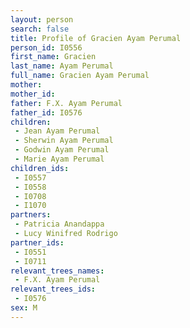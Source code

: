 ```yaml
---
layout: person
search: false
title: Profile of Gracien Ayam Perumal
person_id: I0556
first_name: Gracien
last_name: Ayam Perumal
full_name: Gracien Ayam Perumal
mother: 
mother_id: 
father: F.X. Ayam Perumal
father_id: I0576
children:
 - Jean Ayam Perumal
 - Sherwin Ayam Perumal
 - Godwin Ayam Perumal
 - Marie Ayam Perumal
children_ids:
 - I0557
 - I0558
 - I0708
 - I1070
partners:
 - Patricia Anandappa
 - Lucy Winifred Rodrigo
partner_ids:
 - I0551
 - I0711
relevant_trees_names:
 - F.X. Ayam Perumal
relevant_trees_ids:
 - I0576
sex: M
---
```


